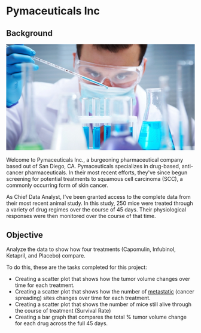  # Pymaceuticals Inc

## Background

![Laboratory](Images/Laboratory.jpg)

Welcome to Pymaceuticals Inc., a burgeoning pharmaceutical company based out of San Diego, CA. Pymaceuticals specializes in drug-based, anti-cancer pharmaceuticals. In their most recent efforts, they've since begun screening for potential treatments to squamous cell carcinoma (SCC), a commonly occurring form of skin cancer.

As Chief Data Analyst, I've been granted access to the complete data from their most recent animal study. In this study, 250 mice were treated through a variety of drug regimes over the course of 45 days. Their physiological responses were then monitored over the course of that time. 

## Objective 

Analyze the data to show how four treatments (Capomulin, Infubinol, Ketapril, and Placebo) compare.

To do this, these are the tasks completed for this project: 

  * Creating a scatter plot that shows how the tumor volume changes over time for each treatment.
  * Creating a scatter plot that shows how the number of [metastatic](https://en.wikipedia.org/wiki/Metastasis) (cancer spreading) sites changes over time for each treatment.
  * Creating a scatter plot that shows the number of mice still alive through the course of treatment (Survival Rate)
  * Creating a bar graph that compares the total % tumor volume change for each drug across the full 45 days.
